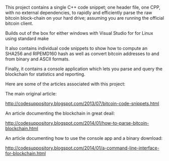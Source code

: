 This project contains a single C++ code snippet; one header file, one CPP, with no external dependencies, to rapidly and efficiently parse the raw bitcoin block-chain on your hard drive; assuming you are running the official bitcoin client.

Builds out of the box for either windows with Visual Studio for for Linux using standard make

It also contains individual code snippets to show how to compute an SHA256 and RIPEMD160 hash as well as convert bitcoin addresses to and from binary and ASCII formats.

Finally, it contains a console application which lets you parse and query the blockchain for statistics and reporting.

Here are some of the articles associated with this project:

The main original article:

http://codesuppository.blogspot.com/2013/07/bitcoin-code-snippets.html

An article documenting the blockchain in great deail:

http://codesuppository.blogspot.com/2014/01/how-to-parse-bitcoin-blockchain.html

An article documenting how to use the console app and a binary download:

http://codesuppository.blogspot.com/2014/01/a-command-line-interface-for-blockchain.html
